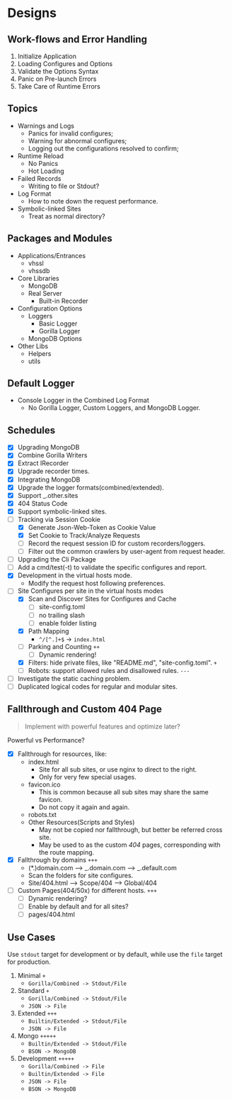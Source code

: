 # Designs

<!-- > 2019-11-18T15:08:24+0800 -->

## Work-flows and Error Handling

1. Initialize Application
1. Loading Configures and Options
1. Validate the Options Syntax
1. Panic on Pre-launch Errors
1. Take Care of Runtime Errors

## Topics

- Warnings and Logs
	- Panics for invalid configures;
	- Warning for abnormal configures;
	- Logging out the configurations resolved to confirm;
- Runtime Reload
	- No Panics
	- Hot Loading
- Failed Records
	- Writing to file or Stdout?
- Log Format
	- How to note down the request performance.
- Symbolic-linked Sites
	- Treat as normal directory?

## Packages and Modules

- Applications/Entrances
	- vhssl
	- vhssdb
- Core Libraries
	- MongoDB
	- Real Server
		- Built-in Recorder
- Configuration Options
	- Loggers
		- Basic Logger
		- Gorilla Logger
	- MongoDB Options
- Other Libs
	- Helpers
	- utils

## Default Logger

- Console Logger in the Combined Log Format
	- No Gorilla Logger, Custom Loggers, and MongoDB Logger.

## Schedules

- [x] Upgrading MongoDB
- [x] Combine Gorilla Writers
- [x] Extract IRecorder
- [x] Upgrade recorder times.
- [x] Integrating MongoDB
- [x] Upgrade the logger formats(combined/extended).
- [x] Support \_.other.sites
- [x] 404 Status Code
- [x] Support symbolic-linked sites.
- [ ] Tracking via Session Cookie
	- [x] Generate Json-Web-Token as Cookie Value
	- [x] Set Cookie to Track/Analyze Requests
	- [ ] Record the request session ID for custom recorders/loggers.
	- [ ] Filter out the common crawlers by user-agent from request header.
- [ ] Upgrading the Cli Package
- [ ] Add a cmd/test(-t) to validate the specific configures and report.
- [x] Development in the virtual hosts mode.
	- Modify the request host following preferences.
- [ ] Site Configures per site in the virtual hosts modes
	- [x] Scan and Discover Sites for Configures and Cache
		- [ ] site-config.toml
		- [ ] no trailing slash
		- [ ] enable folder listing
	- [x] Path Mapping
		- `^/[^.]+$` -> `index.html`
	- [ ] Parking and Counting `++`
		- [ ] Dynamic rendering!
	- [x] Filters: hide private files, like "README.md", "site-config.toml". `+`
	- [ ] Robots: support allowed rules and disallowed rules. `---`
- [ ] Investigate the static caching problem.
- [ ] Duplicated logical codes for regular and modular sites.

## Fallthrough and Custom 404 Page

> Implement with powerful features and optimize later?

Powerful vs Performance?

- [x] Fallthrough for resources, like:
	- index.html
		- Site for all sub sites, or use nginx to direct to the right.
		- Only for very few special usages.
	- favicon.ico
		- This is common because all sub sites may share the same favicon.
		- Do not copy it again and again.
	- robots.txt
	- Other Resources(Scripts and Styles)
		- May not be copied nor fallthrough, but better be referred cross site.
		- May be used to as the custom *404* pages, corresponding with the route mapping.
- [x] Fallthrough by domains `+++`
	- (\*.)domain.com --> \_.domain.com --> \_.default.com
	- Scan the folders for site configures.
	- Site/404.html --> Scope/404 --> Global/404
- [ ] Custom Pages(404/50x) for different hosts. `+++`
	- [ ] Dynamic rendering?
	- [ ] Enable by default and for all sites?
	- [ ] pages/404.html

## Use Cases

Use `stdout` target for development or by default, while use the `file` target for production.

1. Minimal `+`
	- `Gorilla/Combined -> Stdout/File`
1. Standard `+`
	- `Gorilla/Combined -> Stdout/File`
	- `JSON -> File`
1. Extended `+++`
	- `Builtin/Extended -> Stdout/File`
	- `JSON -> File`
1. Mongo `+++++`
	- `Builtin/Extended -> Stdout/File`
	- `BSON -> MongoDB`
1. Development `+++++`
	- `Gorilla/Combined -> File`
	- `Builtin/Extended -> File`
	- `JSON -> File`
	- `BSON -> MongoDB`
